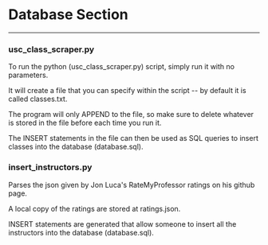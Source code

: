 # Database Section
---

### usc_class_scraper.py
To run the python (usc_class_scraper.py) script, simply run it with no parameters. 

It will create a file that you can specify within the script -- by default it is called classes.txt. 

The program will only APPEND to the file, so make sure to delete whatever is stored in the file before each time you run it.

The INSERT statements in the file can then be used as SQL queries to insert classes into the database (database.sql).

### insert_instructors.py
Parses the json given by Jon Luca's RateMyProfessor ratings on his github page.

A local copy of the ratings are stored at ratings.json.

INSERT statements are generated that allow someone to insert all the instructors into the database (database.sql).
